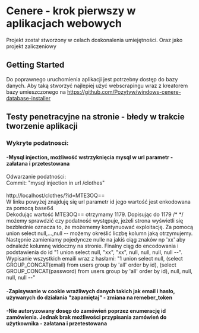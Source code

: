 # Cenere - krok pierwszy w aplikacjach webowych

Projekt został stworzony w celach doskonalenia umiejętności. Oraz jako projekt zaliczeniowy

## Getting Started

Do poprawnego uruchomienia aplikacji jest potrzebny dostęp do bazy danych. Aby taką stworzyć najlepiej użyć webscrapingu wraz z kreatorem bazy umieszczonego na https://github.com/Pozytyw/windows-cenere-database-installer

## Testy penetracyjne na stronie - błedy w trakcie tworzenie aplikacji
### Wykryte podatnosci:
#### -Mysql injection, możliwość wstrzyknięcia mysql w url parametr - załatana i przetestowana
Odwarzanie podatności: <br />
Commit: "mysql injection in url /clothes" <br />
<br />
http://localhost/clothes/?id=MTE3OQ== <br />
W linku powyżej znajduję się url parametr id jego wartość jest enkodowana za pomocą base64 <br />
Dekodując wartość MTE3OQ== otrzymamy 1179. Dopisując do 1179 /* */ możemy sprawdzić czy podatność występuje, jeżeli strona wyświetli się bezbłednie oznacza to, że możememy kontynuować exploitację.
Za pomocą union select null,...,null -- możemy określić liczbę kolumn jaką otrzymujemy. Następnie zamieniamy pojedyncze nulle na jakiś ciąg znaków np 'xx' aby odnaleźć kolumnę widoczny na stronie. Finalny ciąg do encodowania i podstawienia do id "1 union select  null, "xx", "xx", null, null, null, null --".
Wypisanie wszystkich emaili wraz z hasłami:
"1 union select  null, (select GROUP_CONCAT(email) from users group by 'all' order by id), (select GROUP_CONCAT(password) from users group by 'all' order by id), null, null, null, null --"
#### -Zapisywanie w cookie wrażliwych danych takich jak email i hasło, używanych do działania "zapamiętaj" - zmiana na remeber_token
#### -Nie autoryzowany dosęp do zamówień poprzez enumerację id zamówienia. Jednak brak możliwości przypisania zamówień do użytkownika - załatana i przetestowana
